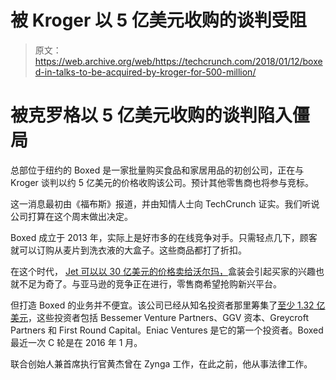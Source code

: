 # 被 Kroger 以 5 亿美元收购的谈判受阻

> 原文：<https://web.archive.org/web/https://techcrunch.com/2018/01/12/boxed-in-talks-to-be-acquired-by-kroger-for-500-million/>

# 被克罗格以 5 亿美元收购的谈判陷入僵局

总部位于纽约的 Boxed 是一家批量购买食品和家居用品的初创公司，正在与 Kroger 谈判以约 5 亿美元的价格收购该公司。预计其他零售商也将参与竞标。

这一消息最初由《福布斯》报道，并由知情人士向 TechCrunch 证实。我们听说公司打算在这个周末做出决定。

Boxed 成立于 2013 年，实际上是好市多的在线竞争对手。只需轻点几下，顾客就可以订购从麦片到洗衣液的大盒子。这些商品都打了折扣。

在这个时代， [Jet 可以以 30 亿美元的价格卖给沃尔玛，](https://web.archive.org/web/20230404165735/https://news.walmart.com/2016/08/08/walmart-agrees-to-acquire-jetcom-one-of-the-fastest-growing-e-commerce-companies-in-the-us)盒装会引起买家的兴趣也就不足为奇了。与亚马逊的竞争正在进行，零售商希望抢购新兴平台。

但打造 Boxed 的业务并不便宜。该公司已经从知名投资者那里筹集了[至少 1.32 亿美元](https://web.archive.org/web/20230404165735/https://www.crunchbase.com/organization/boxed)，这些投资者包括 Bessemer Venture Partners、GGV 资本、Greycroft Partners 和 First Round Capital。Eniac Ventures 是它的第一个投资者。Boxed 最近一次 C 轮是在 2016 年 1 月。

联合创始人兼首席执行官黄杰曾在 Zynga 工作，在此之前，他从事法律工作。